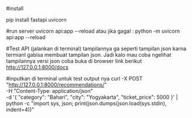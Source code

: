 #install

pip install fastapi uvicorn

#run server
uvicorn api:app --reload atau jika gagal : python -m uvicorn api:app --reload

#Test API (jalankan di terminal) tampilannya ga seperti tampilan json karna termianl gabisa membuat tampilan json. Jadi kalo mau coba ngelihat tampilannya versi json coba buka di browser link berikut http://127.0.0.1:8000/docs

#inputkan di terminal untuk test output nya
curl -X POST "http://127.0.0.1:8000/recommendations/" \
-H "Content-Type: application/json" \
-d '{
"category": "Bahari",
"city": "Yogyakarta",
"ticket_price": 5000
}' | python -c "import sys, json; print(json.dumps(json.load(sys.stdin), indent=4))"
